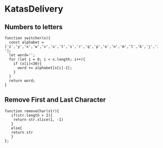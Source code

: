 # KatasDelivery

## Numbers to letters

```
function switcher(x){
  const alphabet = ['z','y','x','w','v','u','t','s','r','q','p','o','n','m','l','k','j','i','h','g','f','e','d','c','b','a','!','?',' '];
  let word='';
  for (let i = 0; i < x.length; i++){
    if (x[i]<30){
      word += alphabet[x[i]-1];
    }
  }
  return word;
}
```

## Remove First and Last Character

```
function removeChar(str){
   if(str.length > 2){
    return str.slice(1, -1)
   }
   else{
   return str
   }
};
```
